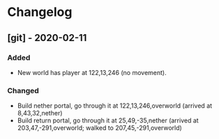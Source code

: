 # Changelog

## [git] - 2020-02-11
### Added
- New world has player at 122,13,246 (no movement).

### Changed
- Build nether portal, go through it at 122,13,246,overworld
  (arrived at 8,43,32,nether)
- Build return portal, go through it at 25,49,-35,nether
  (arrived at 203,47,-291,overworld; walked to 207,45,-291,overworld)
